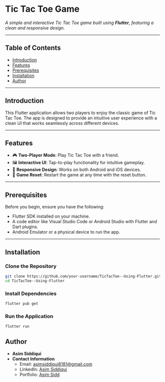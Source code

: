 # Tic Tac Toe Game

_A simple and interactive Tic Tac Toe game built using **Flutter**, featuring a clean and responsive design._

---

## Table of Contents

- [Introduction](#introduction)
- [Features](#features)
- [Prerequisites](#prerequisites)
- [Installation](#installation)
- [Author](#author)


---

## Introduction

This Flutter application allows two players to enjoy the classic game of Tic Tac Toe. The app is designed to provide an intuitive user experience with a clean UI that works seamlessly across different devices.

---

## Features

- 🎮 **Two-Player Mode**: Play Tic Tac Toe with a friend.
- 🖼️ **Interactive UI**: Tap-to-play functionality for intuitive gameplay.
- 📱 **Responsive Design**: Works on both Android and iOS devices.
- 🔁 **Game Reset**: Restart the game at any time with the reset button.

---

## Prerequisites

Before you begin, ensure you have the following:

- Flutter SDK installed on your machine.
- A code editor like Visual Studio Code or Android Studio with Flutter and Dart plugins.
- Android Emulator or a physical device to run the app.

---

## Installation

### Clone the Repository
```bash
git clone https://github.com/your-username/TicTacToe--Using-Flutter.git
cd TicTacToe--Using-Flutter
```
### Install Dependencies
```bash
flutter pub get
```
### Run the Application
```bash
flutter run
```
## Author

- **Asim Siddiqui**
- **Contact Information**
  - Email: asimsiddiqui8181@gmail.com
  - LinkedIn: [Asim Siddiqui](https://www.linkedin.com/in/asim-siddiqui-a71731229/)
  - Portfolio: [Asim Sidd](https://asimsidd.vercel.app/)

